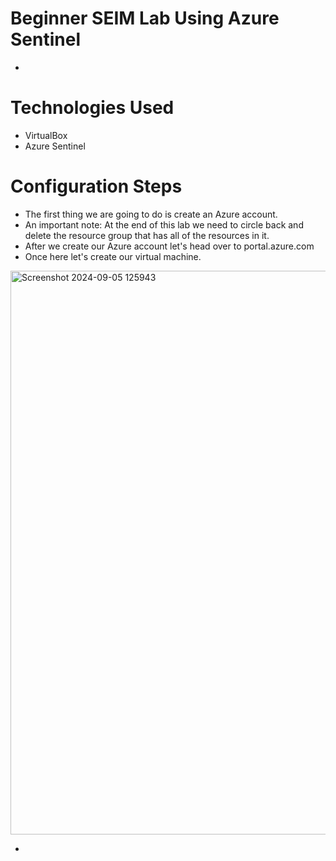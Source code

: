# Beginner SEIM Lab Using Azure Sentinel
- 
# Technologies Used
- VirtualBox
- Azure Sentinel

# Configuration Steps
- The first thing we are going to do is create an Azure account. 
- An important note: At the end of this lab we need to circle back and delete the resource group that has all of the resources in it.
- After we create our Azure account let's head over to portal.azure.com
- Once here let's create our virtual machine.
<img width="902" alt="Screenshot 2024-09-05 125943" src="https://github.com/user-attachments/assets/8467c9c0-8b7a-4207-9a8e-a0dfb70509a9">

- 
